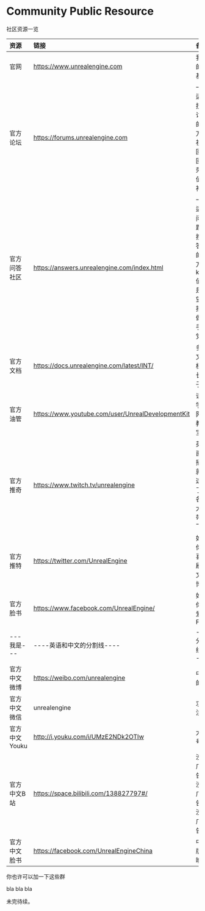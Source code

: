 # Community Public Resource
社区资源一览

| 资源 | 链接 | 备注 | 
| :- | :- | :- | 
| 官网| https://www.unrealengine.com |我们的主基地|
| 官方论坛| https://forums.unrealengine.com | 一个适合技术讨论的地方，祝你回帖回到荣誉值超神|
| 官方问答社区| https://answers.unrealengine.com/index.html | 一个适合问问题和搜刮答案的地方，karma值就是声望，拒绝做伸手党！ |
| 官方文档|https://docs.unrealengine.com/latest/INT/ | 多啃文档，长个子|
| 官方油管|https://www.youtube.com/user/UnrealDevelopmentKit | 请科学上网，教学宝库 |
| 官方推奇|https://www.twitch.tv/unrealengine|英文直播，就是这里了，各路大神带你飞|
| 官方推特|https://twitter.com/UnrealEngine| 如果你也喜欢刷英文微博|
| 官方脸书|https://www.facebook.com/UnrealEngine/ | 如果你也爱上FB|
| ---我是---|----英语和中文的分割线----|----分割线----|
| 官方中文微博| https://weibo.com/unrealengine | 中文的|
| 官方中文微信| unrealengine | 求关注 |
| 官方中文Youku  | http://i.youku.com/i/UMzE2NDk2OTIw | 大鱼号 |
| 官方中文B站| https://space.bilibili.com/138827797#/ | 没有广告，没有广告，没有广告！|
| 官方中文脸书| https://facebook.com/UnrealEngineChina | 中文版的哟 |

你也许可以加一下这些群

bla bla bla

未完待续。




